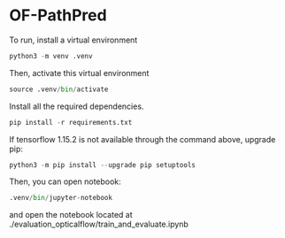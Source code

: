 # OF-PathPred

To run, install a virtual environment
```Python
python3 -m venv .venv
```

Then, activate this virtual environment
```Python
source .venv/bin/activate
```

Install all the required dependencies. 
```Python
pip install -r requirements.txt
```

If tensorflow 1.15.2 is not available through the command above, upgrade pip:
```Python
python3 -m pip install --upgrade pip setuptools
```
Then, you can open notebook:
```Python
.venv/bin/jupyter-notebook
```

and open the notebook located at ./evaluation_opticalflow/train_and_evaluate.ipynb
